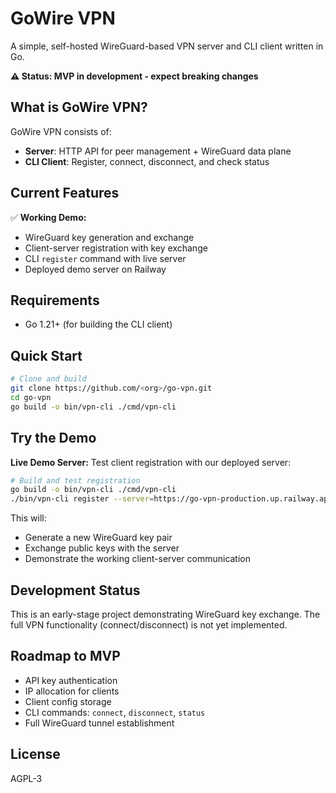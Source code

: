 # GoWire VPN

A simple, self-hosted WireGuard-based VPN server and CLI client written in Go.

**⚠️ Status: MVP in development - expect breaking changes**

## What is GoWire VPN?

GoWire VPN consists of:
- **Server**: HTTP API for peer management + WireGuard data plane
- **CLI Client**: Register, connect, disconnect, and check status

## Current Features

✅ **Working Demo:**
- WireGuard key generation and exchange
- Client-server registration with key exchange
- CLI `register` command with live server
- Deployed demo server on Railway


## Requirements
- Go 1.21+ (for building the CLI client)

## Quick Start

```bash
# Clone and build
git clone https://github.com/<org>/go-vpn.git
cd go-vpn
go build -o bin/vpn-cli ./cmd/vpn-cli
```

## Try the Demo

**Live Demo Server:** Test client registration with our deployed server:

```bash
# Build and test registration
go build -o bin/vpn-cli ./cmd/vpn-cli
./bin/vpn-cli register --server=https://go-vpn-production.up.railway.app
```

This will:
- Generate a new WireGuard key pair
- Exchange public keys with the server
- Demonstrate the working client-server communication

## Development Status

This is an early-stage project demonstrating WireGuard key exchange. The full VPN functionality (connect/disconnect) is not yet implemented.

## Roadmap to MVP
- API key authentication
- IP allocation for clients
- Client config storage
- CLI commands: `connect`, `disconnect`, `status`
- Full WireGuard tunnel establishment

## License
AGPL-3




